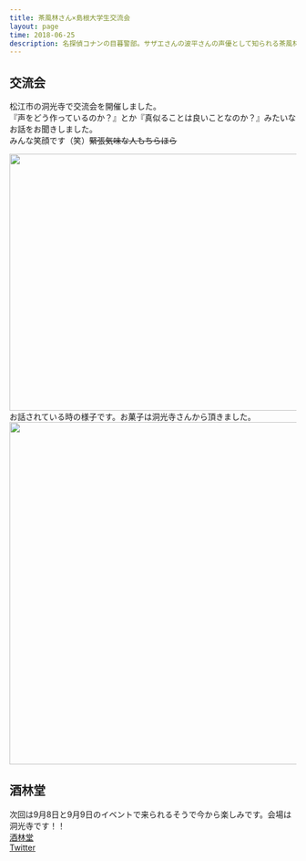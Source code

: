 ```yaml
---
title: 茶風林さん×島根大学生交流会
layout: page
time: 2018-06-25
description: 名探偵コナンの目暮警部。サザエさんの波平さんの声優として知られる茶風林さんとものづくり部Pimや漫画研究会の方々で交流しました。
---
```


## 交流会
松江市の洞光寺で交流会を開催しました。  
『声をどう作っているのか？』とか『真似ることは良いことなのか？』みたいなお話をお聞きしました。  
みんな笑顔です（笑）~~緊張気味な人もちらほら~~
<div style="text-align: center;">
<img src="{{ '/img/activity/2018-06-25-0.jpg' | prepend: site.baseurl | prepend: site.url }}" width="800" height="450" />
</div>
お話されている時の様子です。お菓子は洞光寺さんから頂きました。
<div style="text-align: center;">
<img src="{{ '/img/activity/2018-06-25-1.jpg' | prepend: site.baseurl | prepend: site.url }}" width="800" height="600" />
</div>

## 酒林堂
次回は9月8日と9月9日のイベントで来られるそうで今から楽しみです。会場は洞光寺です！！  
[酒林堂](http://www.syurindou.com/)  
[Twitter](https://twitter.com/ayakashi_yakumo)

